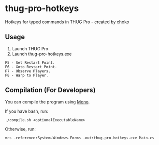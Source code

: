 # thug-pro-hotkeys

Hotkeys for typed commands in THUG Pro - created by choko

## Usage

1. Launch THUG Pro
2. Launch thug-pro-hotkeys.exe

```
F5 - Set Restart Point.
F6 - Goto Restart Point.
F7 - Observe Players.
F8 - Warp to Player.
```

## Compilation (For Developers)

You can compile the program using [Mono](http://www.mono-project.com/docs/getting-started/install/windows/).

If you have bash, run:

```
./compile.sh <optionalExecutableName>
```

Otherwise, run:

```
mcs -reference:System.Windows.Forms -out:thug-pro-hotkeys.exe Main.cs
```
